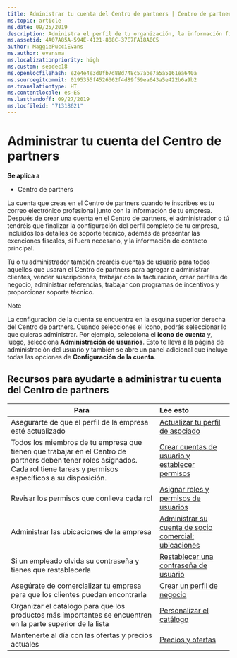 ```yaml
---
title: Administrar tu cuenta del Centro de partners | Centro de partners
ms.topic: article
ms.date: 09/25/2019
description: Administra el perfil de tu organización, la información fiscal y bancaria y los usuarios en el Centro de partners.
ms.assetid: 4A07A85A-594E-4121-808C-37E7FA18A0C5
author: MaggiePucciEvans
ms.author: evansma
ms.localizationpriority: high
ms.custom: seodec18
ms.openlocfilehash: e2e4e4e3d0fb7d88d748c57abe7a5a5161ea640a
ms.sourcegitcommit: 0195355f4526362f4d89f59ea643a5e422b6a9b2
ms.translationtype: HT
ms.contentlocale: es-ES
ms.lasthandoff: 09/27/2019
ms.locfileid: "71318621"
---
```

# <a name="manage-your-partner-center-account"></a>Administrar tu cuenta del Centro de partners

**Se aplica a**

-  Centro de partners

La cuenta que creas en el Centro de partners cuando te inscribes es tu correo electrónico profesional junto con la información de tu empresa. Después de crear una cuenta en el Centro de partners, el administrador o tú tendréis que finalizar la configuración del perfil completo de tu empresa, incluidos los detalles de soporte técnico, además de presentar las exenciones fiscales, si fuera necesario, y la información de contacto principal. 

Tú o tu administrador también crearéis cuentas de usuario para todos aquellos que usarán el Centro de partners para agregar o administrar clientes, vender suscripciones, trabajar con la facturación, crear perfiles de negocio, administrar referencias, trabajar con programas de incentivos y proporcionar soporte técnico.

>[!NOTE]
>La configuración de la cuenta se encuentra en la esquina superior derecha del Centro de partners. Cuando selecciones el icono, podrás seleccionar lo que quieras administrar. Por ejemplo, selecciona el **icono de cuenta** y, luego, selecciona **Administración de usuarios**. Esto te lleva a la página de administración del usuario y también se abre un panel adicional que incluye todas las opciones de **Configuración de la cuenta**.


## <a name="resources-to-help-you-manage-your-partner-center-account"></a>Recursos para ayudarte a administrar tu cuenta del Centro de partners

|**Para**   |**Lee esto**   |
|-----------------------|:-----------------------|
|Asegurarte de que el perfil de la empresa esté actualizado   |[Actualizar tu perfil de asociado](update-your-partner-profile.md)|
|Todos los miembros de tu empresa que tienen que trabajar en el Centro de partners deben tener roles asignados. Cada rol tiene tareas y permisos específicos a su disposición.|[Crear cuentas de usuario y establecer permisos](create-user-accounts-and-set-permissions.md)|
|Revisar los permisos que conlleva cada rol|[Asignar roles y permisos de usuarios](permissions-overview.md)
|Administrar las ubicaciones de la empresa|[Administrar su cuenta de socio comercial: ubicaciones](manage-locations.md)
|Si un empleado olvida su contraseña y tienes que restablecerla  |[Restablecer una contraseña de usuario](reset-a-user-password.md)|
|Asegúrate de comercializar tu empresa para que los clientes puedan encontrarla   |[Crear un perfil de negocio](create-a-marketing-profile.md)|
|Organizar el catálogo para que los productos más importantes se encuentren en la parte superior de la lista   |[Personalizar el catálogo](customize-the-catalog.md)|
|Mantenerte al día con las ofertas y precios actuales   |[Precios y ofertas](pricing-and-offers.md)|













 

 




